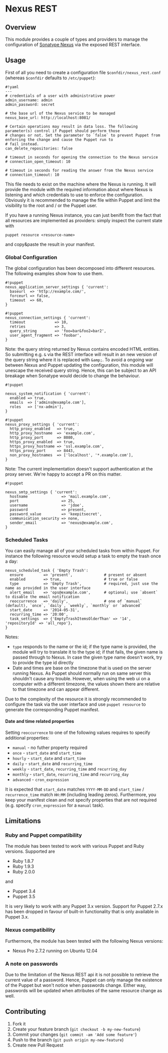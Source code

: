 # Nexus REST #

## Overview ##

This module provides a couple of types and providers to manage the configuration of
[Sonatype Nexus](http://nexus.sonatype.org/) via the exposed REST interface.

## Usage ##

First of all you need to create a configuration file `$confdir/nexus_rest.conf` (whereas `$confdir` defaults to
`/etc/puppet`):

```
#!yaml
---
# credentials of a user with administrative power
admin_username: admin
admin_password: secret

# the base url of the Nexus service to be managed
nexus_base_url: http://localhost:8081/

# Certain operations may result in data loss. The following parameter(s) control if Puppet should perform those
# changes or not. Set the parameter to `false` to prevent Puppet from enforcing the change and cause the Puppet run to
# fail instead.
can_delete_repositories: false

# timeout in seconds for opening the connection to the Nexus service
# connection_open_timeout: 10

# timeout in seconds for reading the answer from the Nexus service
# connection_timeout: 10

```

This file needs to exist on the machine where the Nexus is running. It will provide the module with the required
information about where Nexus is listening and which credentials to use to enforce the configuration. Obviously it is
recommended to manage the file within Puppet and limit the visibility to the root and / or the Puppet user.

If you have a running Nexus instance, you can just benifit from the fact that all resources are implemented as
providers: simply inspect the current state with

```
puppet resource <resource-name>
```

and copy&paste the result in your manifest.

### Global Configuration ###

The global configuration has been decomposed into different resources. The following examples show how to use them.

```
#!puppet
nexus_application_server_settings { 'current':
  baseurl  => 'http://example.com/',
  forceurl => false,
  timeout  => 60,
}
```

```
#!puppet
nexus_connection_settings { 'current':
  timeout             => 10,
  retries             => 3,
  query_string        => 'foo=bar&foo2=bar2',
  user_agent_fragment => 'foobar',
}
```

Note: the query string returned by Nexus contains encoded HTML entities. So submitting e.g. `&` via the REST interface
will result in an new version of the query string where it is replaced with `&amp;`. To avoid a ongoing war between
Nexus and Puppet updating the configuration, this module will unescape the received query string. Hence, this can be
subject to an API breakage when Sonatype would decide to change the behaviour.


```
#!puppet

nexus_system_notification { 'current':
  enabled => true,
  emails  => ['admins@example.com'],
  roles   => ['nx-admin'],
}
```

```
#!puppet
nexus_proxy_settings { 'current':
  http_proxy_enabled   => true,
  http_proxy_hostname  => 'example.com',
  http_proxy_port      => 8080,
  https_proxy_enabled  => true,
  https_proxy_hostname => 'ssl.example.com',
  https_proxy_port     => 8443,
  non_proxy_hostnames  => ['localhost', '*.example.com'],
}
```

Note: The current implementation doesn't support authentication at the proxy server. We're happy to accept a PR on this matter.

```
#!puppet

nexus_smtp_settings { 'current':
  hostname               => 'mail.example.com',
  port                   => 25,
  username               => 'jdoe',
  password               => present,
  password_value         => 'keepitsecret',
  communication_security => none,
  sender_email           => 'nexus@example.com',
}
```

### Scheduled Tasks ###

You can easily manage all of your scheduled tasks from within Puppet. For instance the following resource would setup a
task to empty the trash once a day:

```
nexus_scheduled_task { 'Empty Trash':
  ensure         => 'present',              # present or absent
  enabled        => true,                   # true or false
  type           => 'Empty Trash',          # required, just use the name as provided in the user interface
  alert_email    => 'ops@example.com',      # optional; use `absent` to disable the email notification
  reoccurrence   => 'daily',                # one of `manual` (default), `once`, `daily`, `weekly`, `monthly` or `advanced`
  start_date     => '2014-05-31',
  recurring_time => '20:00',
  task_settings  => {'EmptyTrashItemsOlderThan' => '14', 'repositoryId' => 'all_repo'},
}
```

Notes:

* `type` responds to the name or the id; if the type name is provided, the module will try to translate it to the type
  id; if that fails, the given name is passed through to Nexus. In case the given type name doesn't work, try to
  provide the type id directly
* Date and times are base on the timezone that is used on the server running Nexus. As Puppet should normally run on
  same server this shouldn't cause any trouble. However, when using the web ui on a computer with a different timezone,
  the values shown there are relative to that timezone and can appear different.

Due to the complexity of the resource it is strongly recommended to configure the task via the user interface and use
`puppet resource` to generate the corresponding Puppet manifest.

#### Date and time related properties ###

Setting `reoccurrence` to one of the following values requires to specify additional properties:

* `manual` - no futher property required
* `once` - `start_date` and `start_time`
* `hourly` - `start_date` and `start_time`
* `daily` - `start_date` and  `recurring_time`
* `weekly` - `start_date`, `recurring_time` and `recurring_day`
* `monthly` - `start_date`, `recurring_time` and `recurring_day`
* `advanced` - `cron_expression`

It is expected that `start_date` matches `YYYY-MM-DD` and `start_time` / `recurrence_time` match `HH:MM` (including
leading zeros). Furthermore, you keep your manifest clean and not specify properties that are not required (e.g.
specify `cron_expression` for a `manual` task).

## Limitations ##

### Ruby and Puppet compatibility ###
The module has been tested to work with various Puppet and Ruby versions. Supported are

* Ruby 1.8.7
* Ruby 1.9.3
* Ruby 2.0.0

and

* Puppet 3.4
* Puppet 3.5

It is very likely to work with any Puppet 3.x version. Support for Puppet 2.7.x has been dropped in favour of
built-in functionality that is only available in Puppet 3.x.

### Nexus compatibility ###
Furthermore, the module has been tested with the following Nexus versions:

* Nexus Pro 2.7.2 running on Ubuntu 12.04

### A note on passwords ###

Due to the limitation of the Nexus REST api it is not possible to retrieve the current value of a password. Hence,
Puppet can only manage the existence of the Puppet but won't notice when passwords change. Either way, passwords will
be updated when attributes of the same resource change as well.

## Contributing ##

1. Fork it
2. Create your feature branch (`git checkout -b my-new-feature`)
3. Commit your changes (`git commit -am 'Add some feature'`)
4. Push to the branch (`git push origin my-new-feature`)
5. Create new Pull Request
